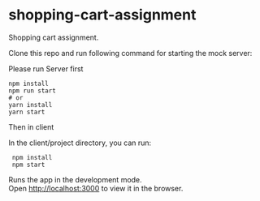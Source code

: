 # shopping-cart-assignment

Shopping cart assignment.

Clone this repo and run following command for starting the mock server:

Please run Server first 
```
npm install
npm run start
# or
yarn install
yarn start
```

Then in client 

In the client/project directory, you can run:

```
 npm install
 npm start
```

Runs the app in the development mode.\
Open [http://localhost:3000](http://localhost:3000) to view it in the browser.
